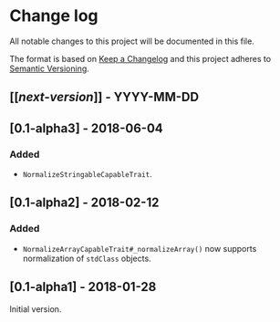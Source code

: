 # Change log
All notable changes to this project will be documented in this file.

The format is based on [Keep a Changelog](http://keepachangelog.com/)
and this project adheres to [Semantic Versioning](http://semver.org/).

## [[*next-version*]] - YYYY-MM-DD

## [0.1-alpha3] - 2018-06-04
### Added
- `NormalizeStringableCapableTrait`.

## [0.1-alpha2] - 2018-02-12
### Added
- `NormalizeArrayCapableTrait#_normalizeArray()` now supports normalization of `stdClass` objects.

## [0.1-alpha1] - 2018-01-28
Initial version.
